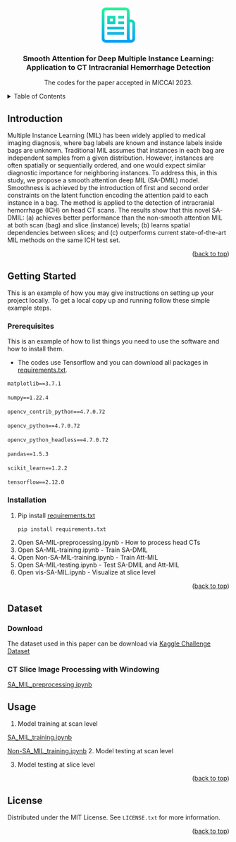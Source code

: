 <!-- Improved compatibility of back to top link: See: https://github.com/othneildrew/Best-README-Template/pull/73 -->
<a name="readme-top"></a>
<!--
*** Thanks for checking out the Best-README-Template. If you have a suggestion
*** that would make this better, please fork the repo and create a pull request
*** or simply open an issue with the tag "enhancement".
*** Don't forget to give the project a star!
*** Thanks again! Now go create something AMAZING! :D
-->



<!-- PROJECT SHIELDS -->
<!--
*** I'm using markdown "reference style" links for readability.
*** Reference links are enclosed in brackets [ ] instead of parentheses ( ).
*** See the bottom of this document for the declaration of the reference variables
*** for contributors-url, forks-url, etc. This is an optional, concise syntax you may use.
*** https://www.markdownguide.org/basic-syntax/#reference-style-links
-->

<!-- PROJECT LOGO -->
<br />
<div align="center">
  <a href="https://github.com/othneildrew/Best-README-Template">
    <img src="images/logo.png" alt="Logo" width="80" height="80">
  </a>

  <h3 align="center">Smooth Attention for Deep Multiple Instance
Learning: Application to CT Intracranial
Hemorrhage Detection</h3>

  <p align="center">
    The codes for the paper accepted in MICCAI 2023.
  </p>
</div>



<!-- TABLE OF CONTENTS -->
<details>
  <summary>Table of Contents</summary>
  <ol>
    <li>
      <a href="#introduction">Introduction</a>
    </li>
    <li>
      <a href="#getting-started">Getting Started</a>
      <ul>
        <li><a href="#prerequisites">Prerequisites</a></li>
        <li><a href="#installation">Installation</a></li>
      </ul>
    </li>
    <li><a href="#usage">Usage</a></li>
  </ol>
</details>



<!-- INTRODUCTION -->
## Introduction

Multiple Instance Learning (MIL) has been widely applied to medical imaging diagnosis, where bag labels are known and instance labels inside bags are unknown. Traditional MIL assumes that instances in each bag are independent samples from a given distribution. However, instances are often spatially or sequentially ordered, and one would expect similar diagnostic importance for neighboring instances. To address this, in this study, we propose a smooth attention deep MIL (SA-DMIL) model. Smoothness is achieved by the introduction of first and second order constraints on the latent function encoding the attention paid to each instance in a bag. The method is applied to the detection of intracranial hemorrhage (ICH) on head CT scans.
The results show that this novel SA-DMIL: (a) achieves better performance than the non-smooth attention MIL at both scan (bag) and slice (instance) levels; (b) learns spatial dependencies between slices; and (c) outperforms current state-of-the-art MIL methods on the same ICH test set.   

<p align="right">(<a href="#readme-top">back to top</a>)</p>


<!-- GETTING STARTED -->
## Getting Started

This is an example of how you may give instructions on setting up your project locally.
To get a local copy up and running follow these simple example steps.

### Prerequisites

This is an example of how to list things you need to use the software and how to install them.
* The codes use Tensorflow and you can download all packages in [requirements.txt](https://github.com/YunanWu2168/SA-MIL/blob/master/requirements.txt).

```
matplotlib==3.7.1

numpy==1.22.4

opencv_contrib_python==4.7.0.72

opencv_python==4.7.0.72

opencv_python_headless==4.7.0.72

pandas==1.5.3

scikit_learn==1.2.2

tensorflow==2.12.0
```

### Installation

1. Pip install [requirements.txt](https://github.com/YunanWu2168/SA-MIL/blob/master/requirements.txt)
   ```sh
   pip install requirements.txt
   ```
2. Open SA-MIL-preprocessing.ipynb - How to process head CTs
3. Open SA-MIL-training.ipynb - Train SA-DMIL
4. Open Non-SA-MIL-training.ipynb - Train Att-MIL
5. Open SA-MIL-testing.ipynb - Test SA-DMIL and Att-MIL
6. Open vis-SA-MIL.ipynb - Visualize at slice level

<p align="right">(<a href="#readme-top">back to top</a>)</p>

## Dataset

### Download
The dataset used in this paper can be download via [Kaggle Challenge Dataset](https://www.kaggle.com/competitions/rsna-intracranial-hemorrhage-detection/data)

### CT Slice Image Processing with Windowing 
[SA_MIL_preprocessing.ipynb](https://github.com/YunanWu2168/SA-MIL/blob/master/SA_MIL_preprocessing.ipynb)

<!-- USAGE EXAMPLES -->
## Usage

1. Model training at scan level

[SA_MIL_training.ipynb](https://github.com/YunanWu2168/SA-MIL/blob/master/SA_MIL_training.ipynb)

[Non-SA_MIL_training.ipynb](https://github.com/YunanWu2168/SA-MIL/blob/master/Non-SA_MIL_training.ipynb)
2. Model testing at scan level

3. Model testing at slice level

<p align="right">(<a href="#readme-top">back to top</a>)</p>


<!-- LICENSE -->
## License

Distributed under the MIT License. See `LICENSE.txt` for more information.

<p align="right">(<a href="#readme-top">back to top</a>)</p>

